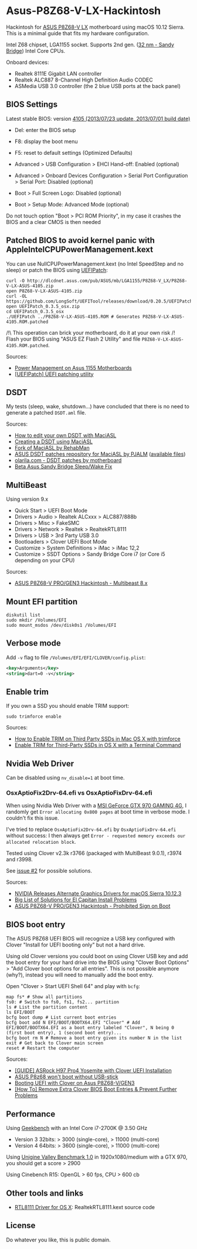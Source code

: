 # Asus-P8Z68-V-LX-Hackintosh

Hackintosh for [ASUS P8Z68-V LX](https://www.asus.com/Motherboards/P8Z68V_LX/) motherboard using macOS 10.12 Sierra.
This is a minimal guide that fits my hardware configuration.

Intel Z68 chipset, LGA1155 socket.
Supports 2nd gen. ([32 nm - Sandy Bridge](http://en.wikipedia.org/wiki/Sandy_Bridge)) Intel Core CPUs.

Onboard devices:
- Realtek 8111E Gigabit LAN controller
- Realtek ALC887 8-Channel High Definition Audio CODEC
- ASMedia USB 3.0 controller (the 2 blue USB ports at the back panel)

## BIOS Settings

Latest stable BIOS: version [4105 (2013/07/23 update, 2013/07/01 build date)](https://www.asus.com/Motherboards/P8Z68V_LX/HelpDesk_Download/)
- Del: enter the BIOS setup
- F8: display the boot menu

- F5: reset to default settings (Optimized Defaults)
- Advanced > USB Configuration > EHCI Hand-off: Enabled (optional)
- Advanced > Onboard Devices Configuration > Serial Port Configuration > Serial Port: Disabled (optional)
- Boot > Full Screen Logo: Disabled (optional)
- Boot > Setup Mode: Advanced Mode (optional)

Do not touch option "Boot > PCI ROM Priority", in my case it crashes the BIOS and a clear CMOS is then needed

## Patched BIOS to avoid kernel panic with AppleIntelCPUPowerManagement.kext

You can use NullCPUPowerManagement.kext (no Intel SpeedStep and no sleep) or patch the BIOS using [UEFIPatch](https://github.com/LongSoft/UEFITool):
```Shell
curl -O http://dlcdnet.asus.com/pub/ASUS/mb/LGA1155/P8Z68-V_LX/P8Z68-V-LX-ASUS-4105.zip
open P8Z68-V-LX-ASUS-4105.zip
curl -OL https://github.com/LongSoft/UEFITool/releases/download/0.20.5/UEFIPatch_0.3.5_osx.zip
open UEFIPatch_0.3.5_osx.zip
cd UEFIPatch_0.3.5_osx
./UEFIPatch ../P8Z68-V-LX-ASUS-4105.ROM # Generates P8Z68-V-LX-ASUS-4105.ROM.patched
```

/!\ This operation can brick your motherboard, do it at your own risk /!\
Flash your BIOS using "ASUS EZ Flash 2 Utility" and file `P8Z68-V-LX-ASUS-4105.ROM.patched`.

Sources:
- [Power Management on Asus 1155 Motherboards](http://www.tonymacx86.com/bios-uefi/43486-asus-1155-patched-bios-repository.html)
- [[UEFIPatch] UEFI patching utility](http://www.insanelymac.com/forum/topic/285444-uefipatch-uefi-patching-utility/)

## DSDT

My tests (sleep, wake, shutdown...) have concluded that there is no need to generate a patched `DSDT.aml` file.

Sources:
- [How to edit your own DSDT with MaciASL](http://www.macbreaker.com/2014/03/how-to-edit-your-own-dsdt-with-maciasl.html)
- [Creating a DSDT using MaciASL](http://pjalm.com/forums/index.php?topic=3.0)
- [Fork of MaciASL by RehabMan](https://github.com/RehabMan/OS-X-MaciASL-patchmatic)
- [ASUS DSDT patches repository for MaciASL by PJALM](http://maciasl.sourceforge.net/pjalm/asus/) ([available files](http://maciasl.sourceforge.net/pjalm/asus/.maciasl))
- [olarila.com - DSDT patches by motherboard](http://olarila.com/forum/packs.php)
- [Beta Asus Sandy Bridge Sleep/Wake Fix](http://www.tonymacx86.com/dsdt/50036-beta-asus-sandy-bridge-sleep-wake-fix.html)

## MultiBeast

Using version 9.x

- Quick Start > UEFI Boot Mode
- Drivers > Audio > Realtek ALCxxx > ALC887/888b
- Drivers > Misc > FakeSMC
- Drivers > Network > Realtek > RealtekRTL8111
- Drivers > USB > 3rd Party USB 3.0
- Bootloaders > Clover UEFI Boot Mode
- Customize > System Definitions > iMac > iMac 12,2
- Customize > SSDT Options > Sandy Bridge Core i7 (or Core i5 depending on your CPU)

Sources:
- [ASUS P8Z68-V PRO/GEN3 Hackintosh - Multibeast 8.x](https://github.com/DavidGoldman/ASUS-P8Z68-V-PRO-GEN3-Hackintosh/blob/1b4146189ed79fee06d1c3515e524af2fb5e792e/README.md#multibeast-8x)

## Mount EFI partition

```Shell
diskutil list
sudo mkdir /Volumes/EFI
sudo mount_msdos /dev/disk0s1 /Volumes/EFI
```

## Verbose mode

Add `-v` flag to file `/Volumes/EFI/EFI/CLOVER/config.plist`:
```XML
<key>Arguments</key>
<string>dart=0 -v</string>
```

## Enable trim

If you own a SSD you should enable TRIM support:

```Shell
sudo trimforce enable
```

Sources:
- [How to Enable TRIM on Third Party SSDs in Mac OS X with trimforce](http://osxdaily.com/2015/10/29/use-trimforce-trim-ssd-mac-os-x/)
- [Enable TRIM for Third-Party SSDs in OS X with a Terminal Command](http://lifehacker.com/enable-trim-for-third-party-ssds-in-os-x-with-a-termina-1714978260)

## Nvidia Web Driver

Can be disabled using `nv_disable=1` at boot time.

### OsxAptioFix2Drv-64.efi vs OsxAptioFixDrv-64.efi

When using Nvidia Web Driver with a [MSI GeForce GTX 970 GAMING 4G](https://www.msi.com/Graphics-card/GTX-970-GAMING-4G.html), I randomly get `Error allocating 0x800 pages` at boot time in verbose mode.
I couldn't fix this issue.

I've tried to replace `OsxAptioFix2Drv-64.efi` by `OsxAptioFixDrv-64.efi` without success: I then always get `Error - requested memory exceeds our allocated relocation block`.

Tested using Clover v2.3k r3766 (packaged with MultiBeast 9.0.1), r3974 and r3998.

See [issue #2](https://github.com/tkrotoff/ASUS-P8Z68-V-LX-Hackintosh/issues/2) for possible solutions.

Sources:
- [NVIDIA Releases Alternate Graphics Drivers for macOS Sierra 10.12.3](https://www.tonymacx86.com/threads/nvidia-releases-alternate-graphics-drivers-for-macos-sierra-10-12-3-367-15-10-35.213122/)
- [Big List of Solutions for El Capitan Install Problems](https://www.tonymacx86.com/threads/big-list-of-solutions-for-el-capitan-install-problems.173991/#CategoryFreeze)
- [ASUS P8Z68-V PRO/GEN3 Hackintosh - Prohibited Sign on Boot](https://github.com/DavidGoldman/ASUS-P8Z68-V-PRO-GEN3-Hackintosh/blob/1b4146189ed79fee06d1c3515e524af2fb5e792e/README.md#prohibited-sign-on-boot)

## BIOS boot entry

The ASUS P8Z68 UEFI BIOS will recognize a USB key configured with Clover "Install for UEFI booting only" but not a hard drive.

Using old Clover versions you could boot on using Clover USB key and add the boot entry for your hard drive into the BIOS using "Clover Boot Options" > "Add Clover boot options for all entries".
This is not possible anymore (why?), instead you will need to manually add the boot entry.

Open "Clover > Start UEFI Shell 64" and play with `bcfg`:

```Shell
map fs* # Show all partitions
fs0: # Switch to fs0, fs1, fs2... partition
ls # List the partition content
ls EFI/BOOT
bcfg boot dump # List current boot entries
bcfg boot add N EFI/BOOT/BOOTX64.EFI "Clover" # Add EFI/BOOT/BOOTX64.EFI as a boot entry labeled "Clover", N being 0 (first boot entry), 1 (second boot entry)...
bcfg boot rm N # Remove a boot entry given its number N in the list
exit # Get back to Clover main screen
reset # Restart the computer
```

Sources:
- [[GUIDE] ASRock H97 Pro4 Yosemite with Clover UEFI Installation](http://www.insanelymac.com/forum/topic/302041-guide-asrock-h97-pro4-yosemite-with-clover-uefi-installation/)
- [ASUS P8z68 won't boot without USB-stick](http://www.tonymacx86.com/yosemite-desktop-support/158425-asus-p8z68-wont-boot-without-usb-stick.html)
- [Booting UEFI with Clover on Asus P8Z68-V/GEN3](https://www.reddit.com/r/hackintosh/comments/21ywt4/booting_uefi_with_clover_on_asus_p8z68vgen3/)
- [[How To] Remove Extra Clover BIOS Boot Entries & Prevent Further Problems](http://www.insanelymac.com/forum/topic/308637-how-to-remove-extra-clover-bios-boot-entries-prevent-further-problems/)

## Performance

Using [Geekbench](http://www.primatelabs.com/geekbench/) with an Intel Core i7-2700K @ 3.50 GHz
- Version 3 32bits: > 3000 (single-core), > 11000 (multi-core)
- Version 4 64bits: > 3600 (single-core), > 11000 (multi-core)

Using [Unigine Valley Benchmark 1.0](https://unigine.com/products/benchmarks/valley/) in 1920x1080/medium with a GTX 970, you should get a score > 2900

Using Cinebench R15: OpenGL > 60 fps, CPU > 600 cb

## Other tools and links

- [RTL8111 Driver for OS X](https://github.com/Mieze/RTL8111_driver_for_OS_X): RealtekRTL8111.kext source code

## License

Do whatever you like, this is public domain.
